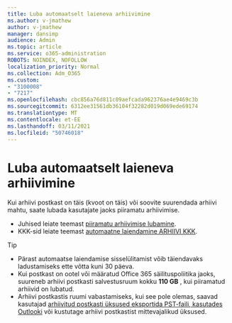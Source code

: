 ```yaml
---
title: Luba automaatselt laieneva arhiivimine
ms.author: v-jmathew
author: v-jmathew
manager: dansimp
audience: Admin
ms.topic: article
ms.service: o365-administration
ROBOTS: NOINDEX, NOFOLLOW
localization_priority: Normal
ms.collection: Adm_O365
ms.custom:
- "3100008"
- "7217"
ms.openlocfilehash: cbc856a76d811c09aefcada962376ae4e9469c3b
ms.sourcegitcommit: 6312ee31561db36104f32282d019d069ede69174
ms.translationtype: MT
ms.contentlocale: et-EE
ms.lasthandoff: 03/11/2021
ms.locfileid: "50746018"
---
```

# <a name="enable-auto-expanding-archiving"></a>Luba automaatselt laieneva arhiivimine

Kui arhiivi postkast on täis (kvoot on täis) või soovite suurendada arhiivi mahtu, saate lubada kasutajate jaoks piiramatu arhiivimise.

- Juhised leiate teemast [piiramatu arhiivimise lubamine](https://docs.microsoft.com/office365/securitycompliance/enable-unlimited-archiving).
- KKK-sid leiate teemast [automaatne laiendamine ARHIIVI KKK](https://blogs.technet.microsoft.com/exchange/2018/04/09/office-365-auto-expanding-archives-faq/).

> [!TIP]
>
> - Pärast automaatse laiendamise sisselülitamist võib täiendavaks ladustamiseks ette võtta kuni 30 päeva.
> - Kui postkast on ootel või määratud Office 365 säilituspoliitika jaoks, suureneb arhiivi postkasti salvestusruum kokku **110 GB** , kui piiramatud arhiivid on lubatud.
> - Arhiivi postkastis ruumi vabastamiseks, kui see pole olemas, saavad kasutajad [arhiivitud postkasti üksused eksportida PST-faili, kasutades Outlooki](https://support.office.com/article/Export-or-backup-email-contacts-and-calendar-to-an-Outlook-pst-file-14252b52-3075-4e9b-be4e-ff9ef1068f91) või kustutage arhiivi postkastist mittevajalikud üksused.
